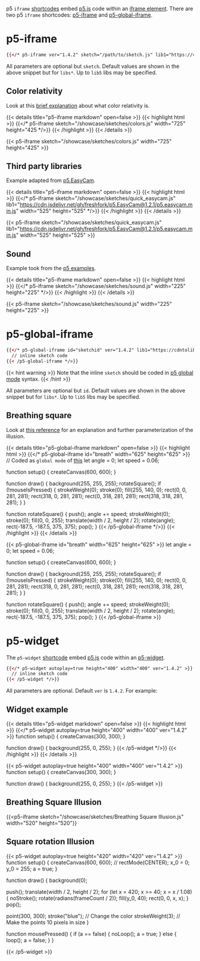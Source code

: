 p5 `iframe` [shortcodes](https://gohugo.io/content-management/shortcodes/) embed [p5.js](https://p5js.org/) code within an [iframe element](https://developer.mozilla.org/en-US/docs/Web/HTML/Element/iframe). There are two p5 `iframe` shortcodes: [p5-iframe](#p5-iframe) and [p5-global-iframe](#p5-global-iframe).

# p5-iframe

```html
{{</* p5-iframe ver="1.4.2" sketch="/path/to/sketch.js" lib1="https://cdntolib1/lib1.js" width="800" height="600" */>}}
```

All parameters are optional but `sketch`. Default values are shown in the above snippet but for `libs*`. Up to `lib5` libs may be specified.

## Color relativity

Look at this [brief explanation](https://p5js.org/examples/color-relativity.html) about what color relativity is.

{{< details title="p5-iframe markdown" open=false >}}
{{< highlight html >}}
{{</* p5-iframe sketch="/showcase/sketches/colors.js" width="725" height="425 */>}}
{{< /highlight >}}
{{< /details >}}

{{< p5-iframe sketch="/showcase/sketches/colors.js" width="725" height="425" >}}

## Third party libraries

Example adapted from [p5.EasyCam](https://github.com/freshfork/p5.EasyCam/blob/master/examples/QuickStart/QuickStart.js).

{{< details title="p5-iframe markdown" open=false >}}
{{< highlight html >}}
{{</* p5-iframe sketch="/showcase/sketches/quick_easycam.js" lib1="https://cdn.jsdelivr.net/gh/freshfork/p5.EasyCam@1.2.1/p5.easycam.min.js" width="525" height="525" */>}}
{{< /highlight >}}
{{< /details >}}

{{< p5-iframe sketch="/showcase/sketches/quick_easycam.js" lib1="https://cdn.jsdelivr.net/gh/freshfork/p5.EasyCam@1.2.1/p5.easycam.min.js" width="525" height="525" >}}

## Sound

Example took from the [p5 examples](https://p5js.org/examples/sound-sound-effect.html).

{{< details title="p5-iframe markdown" open=false >}}
{{< highlight html >}}
{{</* p5-iframe sketch="/showcase/sketches/sound.js" width="225" height="225" */>}}
{{< /highlight >}}
{{< /details >}}

{{< p5-iframe sketch="/showcase/sketches/sound.js" width="225" height="225" >}}

# p5-global-iframe

```html
{{</* p5-global-iframe id="sketchid" ver="1.4.2" lib1="https://cdntolib1/lib1.js" width="800" height="600" >}}
  // inline sketch code
{{< /p5-global-iframe */>}}
```

{{< hint warning >}}
Note that the inline `sketch` should be coded in [p5 global mode](https://github.com/processing/p5.js/wiki/Global-and-instance-mode) syntax.
{{< /hint >}}

All parameters are optional but `id`. Default values are shown in the above snippet but for `libs*`. Up to `lib5` libs may be specified.

## Breathing square

Look at [this reference](https://michaelbach.de/ot/mot-breathingSquare/) for an explanation and further parameterization of the illusion.

{{< details title="p5-global-iframe markdown" open=false >}}
{{< highlight html >}}
{{</* p5-global-iframe id="breath" width="625" height="625" >}}
  // Coded as `global mode` of [this](https://github.com/VisualComputing/Cognitive/blob/gh-pages/sketches/rotateSquare.js)
  let angle = 0;
  let speed = 0.06;

  function setup() {
    createCanvas(600, 600);
  }

  function draw() {
    background(255, 255, 255);
    rotateSquare();
    if (!mouseIsPressed) {
      strokeWeight(0);
      stroke(0);
      fill(255, 140, 0);
      rect(0, 0, 281, 281);
      rect(318, 0, 281, 281);
      rect(0, 318, 281, 281);
      rect(318, 318, 281, 281);
    }
  }

  function rotateSquare() {
    push();
    angle += speed;
    strokeWeight(0);
    stroke(0);
    fill(0, 0, 255);
    translate(width / 2, height / 2);
    rotate(angle);
    rect(-187.5, -187.5, 375, 375);
    pop();
  }
{{< /p5-global-iframe */>}}
{{< /highlight >}}
{{< /details >}}

{{< p5-global-iframe id="breath" width="625" height="625" >}}
  let angle = 0;
  let speed = 0.06;

  function setup() {
    createCanvas(600, 600);
  }

  function draw() {
    background(255, 255, 255);
    rotateSquare();
    if (!mouseIsPressed) {
      strokeWeight(0);
      stroke(0);
      fill(255, 140, 0);
      rect(0, 0, 281, 281);
      rect(318, 0, 281, 281);
      rect(0, 318, 281, 281);
      rect(318, 318, 281, 281);
    }
  }

  function rotateSquare() {
    push();
    angle += speed;
    strokeWeight(0);
    stroke(0);
    fill(0, 0, 255);
    translate(width / 2, height / 2);
    rotate(angle);
    rect(-187.5, -187.5, 375, 375);
    pop();
  }
{{< /p5-global-iframe >}}

# p5-widget

The `p5-widget` [shortcode](https://gohugo.io/content-management/shortcodes/) embed [p5.js](https://p5js.org/) code within an [p5-widget](https://toolness.github.io/p5.js-widget/).

```html
{{</* p5-widget autoplay=true height="400" width="400" ver="1.4.2" >}}
  // inline sketch code
{{< /p5-widget */>}}
```

All parameters are optional. Default `ver` is `1.4.2`. For example:

## Widget example

{{< details title="p5-widget markdown" open=false >}}
{{< highlight html >}}
{{</* p5-widget autoplay=true height="400" width="400" ver="1.4.2" >}}
function setup() {
  createCanvas(300, 300);
}

function draw() {
  background(255, 0, 255);
}
{{< /p5-widget */>}}
{{< /highlight >}}
{{< /details >}}

{{< p5-widget autoplay=true height="400" width="400" ver="1.4.2" >}}
function setup() {
  createCanvas(300, 300);
}

function draw() {
  background(255, 0, 255);
}
{{< /p5-widget >}}

## Breathing Square Illusion

{{<p5-iframe sketch="/showcase/sketches/Breathing Square Illusion.js" width="520" height="520"}}

## Square rotation Illusion
             
{{< p5-widget autoplay=true height="420" width="420" ver="1.4.2" >}}
function setup() {
  createCanvas(600, 600);
  // rectMode(CENTER);
  x_0 = 0;
  y_0 = 255;
  a = true;
}

function draw() {
  background(0);

  push();
  translate(width / 2, height / 2);
  for (let x = 420; x >= 40; x = x / 1.08) {
    noStroke();
    rotate(radians(frameCount / 2));
    fill(y_0, 40);
    rect(0, 0, x, x);
  }
  pop();

  point(300, 300);
  stroke("blue"); // Change the color
  strokeWeight(3); // Make the points 10 pixels in size
}

function mousePressed() {
  if (a == false) {
    noLoop();
    a = true;
  } else {
    loop();
    a = false;
  }
}

{{< /p5-widget >}}
